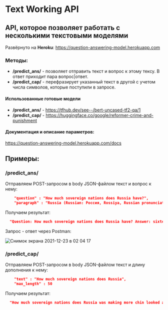 # Text Working API

## API, которое позволяет работать с несколькими текстовыми моделями

Развёрнуто на **Heroku**:
https://question-answering-model.herokuapp.com

### Методы:
* **/predict_ans/** - позволяет отправить текст и вопрос к этому тексу. В ответ приходит пара вопрос|ответ.
* **/predict_cap/** - перефразирует указанный текст в другой с учетом числа символов, которые поступили в запросе.

#### Использованные готовые модели
* **/predict_ans/** - https://tfhub.dev/see--/bert-uncased-tf2-qa/1  
* **/predict_cap/** - https://huggingface.co/google/reformer-crime-and-punishment  

#### Документация и описание параметров:
https://question-answering-model.herokuapp.com/docs

## Примеры:
### /predict_ans/
Отправляем POST-запросом в body JSON-файлом текст и вопрос к нему:
```json
    "question" : "How much sovereign nations does Russia have?",
    "paragraph" : "Russia (Russian: Россия, Rossiya, Russian pronunciation:[rɐˈsʲijə]), or the Russian Federation,[b] is a country spanning Eastern Europe and Northern Asia. It is the largest country in the world, covering over 17,125,191 square kilometres (6,612,073 sq mi), and encompassing one-eighth of Earth's inhabitable landmass. Russia extends across eleven time zones, and has the most borders of any country in the world, with sixteen sovereign nations.[c] It has a population of 146.2 million; and is the most populous country in Europe, and the ninth-most populous country in the world. Moscow, the capital, is the largest city in Europe; while Saint Petersburg is the second-largest city and cultural centre. Russians are the largest Slavic and European nation; they speak Russian, the most spoken Slavic language, and the most spoken native language in Europe."            
```
Получаем результат:
```json
  "Question: How much sovereign nations does Russia have? Answer: sixteen"
```

Запрос - ответ через Postman:

![Снимок экрана 2021-12-23 в 02 04 17](https://user-images.githubusercontent.com/16818608/147164718-6403ca35-bd9b-4bf0-9446-33e63b9aa50c.png)

### /predict_cap/
Отправляем POST-запросом в body JSON-файлом текст и длину дополнения к нему:
```json
    "text" : "How much sovereign nations does Russia",
    "max_length" : 50
```
Получаем результат:
```json
  "How much sovereign nations does Russia was making more chin looked at the time and was except for any old-fash"
```

